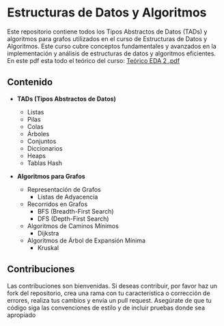 ﻿# Estructuras de Datos y Algoritmos

Este repositorio contiene todos los Tipos Abstractos de Datos (TADs) y algoritmos para grafos utilizados en el curso de Estructuras de Datos y Algoritmos. Este curso cubre conceptos fundamentales y avanzados en la implementación y análisis de estructuras de datos y algoritmos eficientes.
En este pdf esta todo el teórico del curso: [Teórico EDA 2 .pdf](https://github.com/user-attachments/files/16273735/Teorico.EDA.2.pdf)

## Contenido

- **TADs (Tipos Abstractos de Datos)**
  - Listas
  - Pilas
  - Colas
  - Árboles
  - Conjuntos
  - Diccionarios
  - Heaps
  - Tablas Hash

- **Algoritmos para Grafos**
  - Representación de Grafos
    - Listas de Adyacencia
  - Recorridos en Grafos
    - BFS (Breadth-First Search)
    - DFS (Depth-First Search)
  - Algoritmos de Caminos Mínimos
    - Dijkstra
  - Algoritmos de Árbol de Expansión Mínima
    - Kruskal

## Contribuciones
Las contribuciones son bienvenidas. Si deseas contribuir, por favor haz un fork del repositorio, crea una rama con tu característica o corrección de errores, realiza tus cambios y envía un pull request. Asegúrate de que tu código siga las convenciones de estilo y de incluir pruebas donde sea apropiado


